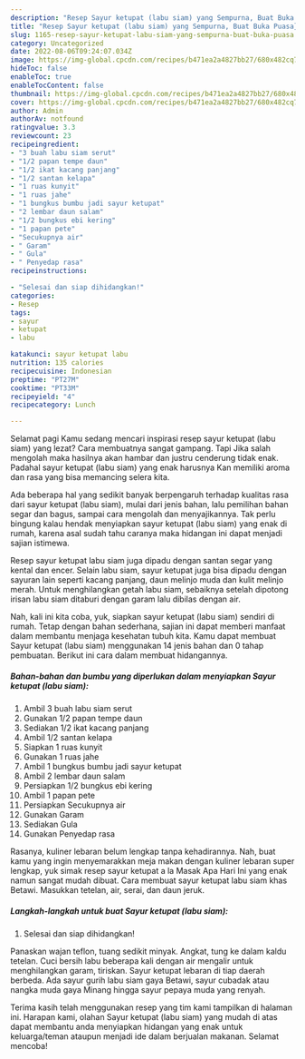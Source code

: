 ```yaml
---
description: "Resep Sayur ketupat (labu siam) yang Sempurna, Buat Buka Puasa}"
title: "Resep Sayur ketupat (labu siam) yang Sempurna, Buat Buka Puasa}"
slug: 1165-resep-sayur-ketupat-labu-siam-yang-sempurna-buat-buka-puasa
category: Uncategorized
date: 2022-08-06T09:24:07.034Z
image: https://img-global.cpcdn.com/recipes/b471ea2a4827bb27/680x482cq70/sayur-ketupat-labu-siam-foto-resep-utama.jpg
hideToc: false
enableToc: true
enableTocContent: false
thumbnail: https://img-global.cpcdn.com/recipes/b471ea2a4827bb27/680x482cq70/sayur-ketupat-labu-siam-foto-resep-utama.jpg
cover: https://img-global.cpcdn.com/recipes/b471ea2a4827bb27/680x482cq70/sayur-ketupat-labu-siam-foto-resep-utama.jpg
author: Admin
authorAv: notfound
ratingvalue: 3.3
reviewcount: 23
recipeingredient:
- "3 buah labu siam serut"
- "1/2 papan tempe daun"
- "1/2 ikat kacang panjang"
- "1/2 santan kelapa"
- "1 ruas kunyit"
- "1 ruas jahe"
- "1 bungkus bumbu jadi sayur ketupat"
- "2 lembar daun salam"
- "1/2 bungkus ebi kering"
- "1 papan pete"
- "Secukupnya air"
- " Garam"
- " Gula"
- " Penyedap rasa"
recipeinstructions:

- "Selesai dan siap dihidangkan!"
categories:
- Resep
tags:
- sayur
- ketupat
- labu

katakunci: sayur ketupat labu 
nutrition: 135 calories
recipecuisine: Indonesian
preptime: "PT27M"
cooktime: "PT33M"
recipeyield: "4"
recipecategory: Lunch

---
```



Selamat pagi Kamu sedang mencari inspirasi resep sayur ketupat (labu siam) yang lezat? Cara membuatnya sangat gampang. Tapi Jika salah mengolah maka hasilnya akan hambar dan justru cenderung tidak enak. Padahal sayur ketupat (labu siam) yang enak harusnya Kan memiliki aroma dan rasa yang bisa memancing selera kita.


Ada beberapa hal yang sedikit banyak berpengaruh terhadap kualitas rasa dari sayur ketupat (labu siam), mulai dari jenis bahan, lalu pemilihan bahan segar dan bagus, sampai cara mengolah dan menyajikannya. Tak perlu bingung kalau hendak menyiapkan sayur ketupat (labu siam) yang enak di rumah, karena asal sudah tahu caranya maka hidangan ini dapat menjadi sajian istimewa.

Resep sayur ketupat labu siam juga dipadu dengan santan segar yang kental dan encer. Selain labu siam, sayur ketupat juga bisa dipadu dengan sayuran lain seperti kacang panjang, daun melinjo muda dan kulit melinjo merah. Untuk menghilangkan getah labu siam, sebaiknya setelah dipotong irisan labu siam ditaburi dengan garam lalu dibilas dengan air.


Nah, kali ini kita coba, yuk, siapkan sayur ketupat (labu siam) sendiri di rumah. Tetap dengan bahan sederhana, sajian ini dapat memberi manfaat dalam membantu menjaga kesehatan tubuh kita. Kamu dapat membuat Sayur ketupat (labu siam) menggunakan 14 jenis bahan dan 0 tahap pembuatan. Berikut ini cara dalam membuat hidangannya.

<!--inarticleads1-->

##### Bahan-bahan dan bumbu yang diperlukan dalam menyiapkan Sayur ketupat (labu siam):

1. Ambil 3 buah labu siam serut
1. Gunakan 1/2 papan tempe daun
1. Sediakan 1/2 ikat kacang panjang
1. Ambil 1/2 santan kelapa
1. Siapkan 1 ruas kunyit
1. Gunakan 1 ruas jahe
1. Ambil 1 bungkus bumbu jadi sayur ketupat
1. Ambil 2 lembar daun salam
1. Persiapkan 1/2 bungkus ebi kering
1. Ambil 1 papan pete
1. Persiapkan Secukupnya air
1. Gunakan  Garam
1. Sediakan  Gula
1. Gunakan  Penyedap rasa


Rasanya, kuliner lebaran belum lengkap tanpa kehadirannya. Nah, buat kamu yang ingin menyemarakkan meja makan dengan kuliner lebaran super lengkap, yuk simak resep sayur ketupat a la Masak Apa Hari Ini yang enak namun sangat mudah dibuat. Cara membuat sayur ketupat labu siam khas Betawi. Masukkan tetelan, air, serai, dan daun jeruk. 

<!--inarticleads2-->

##### Langkah-langkah untuk buat Sayur ketupat (labu siam):


1. Selesai dan siap dihidangkan!

Panaskan wajan teflon, tuang sedikit minyak. Angkat, tung ke dalam kaldu tetelan. Cuci bersih labu beberapa kali dengan air mengalir untuk menghilangkan garam, tiriskan. Sayur ketupat lebaran di tiap daerah berbeda. Ada sayur gurih labu siam gaya Betawi, sayur cubadak atau nangka muda gaya Minang hingga sayur pepaya muda yang renyah. 

Terima kasih telah menggunakan resep yang tim kami tampilkan di halaman ini. Harapan kami, olahan Sayur ketupat (labu siam) yang mudah di atas dapat membantu anda menyiapkan hidangan yang enak untuk keluarga/teman ataupun menjadi ide dalam berjualan makanan. Selamat mencoba!
